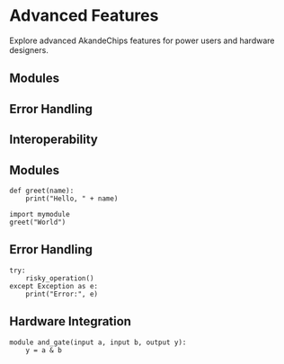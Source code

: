 # Advanced Features

Explore advanced AkandeChips features for power users and hardware designers.

## Modules
## Error Handling
## Interoperability
## Modules
```akandechips
def greet(name):
    print("Hello, " + name)

import mymodule
greet("World")
```

## Error Handling
```akandechips
try:
    risky_operation()
except Exception as e:
    print("Error:", e)
```

## Hardware Integration
```akandechips
module and_gate(input a, input b, output y):
    y = a & b
```

